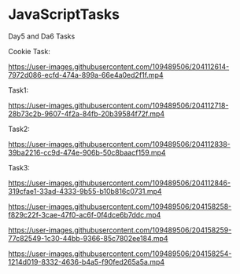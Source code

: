 # JavaScriptTasks
Day5 and Da6 Tasks

Cookie Task:

https://user-images.githubusercontent.com/109489506/204112614-7972d086-ecfd-474a-899a-66e4a0ed2f1f.mp4

Task1:

https://user-images.githubusercontent.com/109489506/204112718-28b73c2b-9607-4f2a-84fb-20b39584f72f.mp4

Task2:

https://user-images.githubusercontent.com/109489506/204112838-39ba2216-cc9d-474e-906b-50c8baacf159.mp4


Task3:

https://user-images.githubusercontent.com/109489506/204112846-319cfae1-33ad-4333-9b55-b10b816c0731.mp4


https://user-images.githubusercontent.com/109489506/204158258-f829c22f-3cae-47f0-ac6f-0f4dce6b7ddc.mp4


https://user-images.githubusercontent.com/109489506/204158259-77c82549-1c30-44bb-9366-85c7802ee184.mp4



https://user-images.githubusercontent.com/109489506/204158254-1214d019-8332-4636-b4a5-f90fed265a5a.mp4


